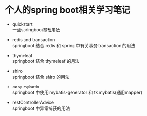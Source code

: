 # 个人的spring boot相关学习笔记

- quickstart  
一些springboot基础用法

- redis and transaction  
springboot 结合 redis 和 spring 中有关事务 transaction 的用法

- thymeleaf  
springboot 结合 thymeleaf 的用法

- shiro  
springboot 结合 shiro 的用法

- easy mybatis  
springboot 中使用 mybatis-generator 和 tk.mybatis(通用mapper)  

- restControllerAdvice  
springboot 中异常捕获的用法

